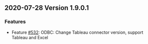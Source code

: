## 2020-07-28 Version 1.9.0.1

### Features
* Feature [#532](https://github.com/opendistro-for-elasticsearch/sql/pull/622): ODBC: Change Tableau connector version, support Tableau and Excel
